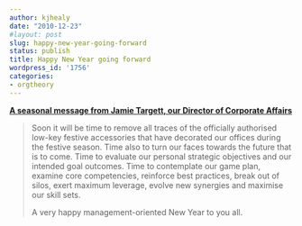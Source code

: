 ```yaml
---
author: kjhealy
date: "2010-12-23"
#layout: post
slug: happy-new-year-going-forward
status: publish
title: Happy New Year going forward
wordpress_id: '1756'
categories:
- orgtheory
---
```


[**A seasonal message from Jamie Targett, our Director of Corporate Affairs**](http://www.timeshighereducation.co.uk/story.asp?sectioncode=26&storycode=414711&c=1)

> Soon it will be time to remove all traces of the officially authorised low-key festive accessories that have decorated our offices during the festive season. Time also to turn our faces towards the future that is to come. Time to evaluate our personal strategic objectives and our intended goal outcomes. Time to contemplate our game plan, examine core competencies, reinforce best practices, break out of silos, exert maximum leverage, evolve new synergies and maximise our skill sets.
>
> A very happy management-oriented New Year to you all.
